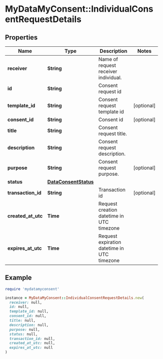 # MyDataMyConsent::IndividualConsentRequestDetails

## Properties

| Name | Type | Description | Notes |
| ---- | ---- | ----------- | ----- |
| **receiver** | **String** | Name of request receiver individual. |  |
| **id** | **String** | Consent request id |  |
| **template_id** | **String** | Consent request template id | [optional] |
| **consent_id** | **String** | Consent id | [optional] |
| **title** | **String** | Consent request title. |  |
| **description** | **String** | Consent request description. |  |
| **purpose** | **String** | Consent request purpose. | [optional] |
| **status** | [**DataConsentStatus**](DataConsentStatus.md) |  |  |
| **transaction_id** | **String** | Transaction id | [optional] |
| **created_at_utc** | **Time** | Request creation datetime in UTC timezone |  |
| **expires_at_utc** | **Time** | Request expiration datetime in UTC timezone |  |

## Example

```ruby
require 'mydatamyconsent'

instance = MyDataMyConsent::IndividualConsentRequestDetails.new(
  receiver: null,
  id: null,
  template_id: null,
  consent_id: null,
  title: null,
  description: null,
  purpose: null,
  status: null,
  transaction_id: null,
  created_at_utc: null,
  expires_at_utc: null
)
```

